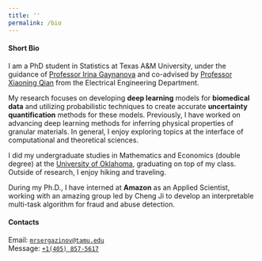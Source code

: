 ```yaml
---
title: ''
permalink: /bio
---
```


#### Short Bio

I am a PhD student in Statistics at Texas A&M University, under the guidance of [Professor Irina Gaynanova](https://irinagain.github.io/) and co-advised by [Professor Xiaoning Qian](http://xqian37.github.io/) from the Electrical Engineering Department. 

My research focuses on developing **deep learning** models for **biomedical data** and utilizing probabilistic techniques to create accurate **uncertainty quantification** methods for these models. Previously, I have worked on advancing deep learning methods for inferring physical properties of granular materials. In general, I enjoy exploring topics at the interface of computational and theoretical sciences.

I did my undergraduate studies in Mathematics and Economics (double degree) at the [University of Oklahoma](https://math.ou.edu/), graduating on top of my class. Outside of research, I enjoy hiking and traveling.

During my Ph.D., I have interned at **Amazon** as an Applied Scientist, working with an amazing group led by Cheng Ji to develop an interpretable multi-task algorithm for fraud and abuse detection.

#### Contacts

Email: [`mrsergazinov@tamu.edu`](mailto:mrsergazinov@tamu.edu)  
Message: [`+1(405) 857-5617`](sms:14058575617)
